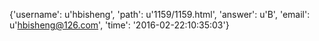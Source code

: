 {'username': u'hbisheng', 'path': u'1159/1159.html', 'answer': u'B', 'email': u'hbisheng@126.com', 'time': '2016-02-22:10:35:03'}